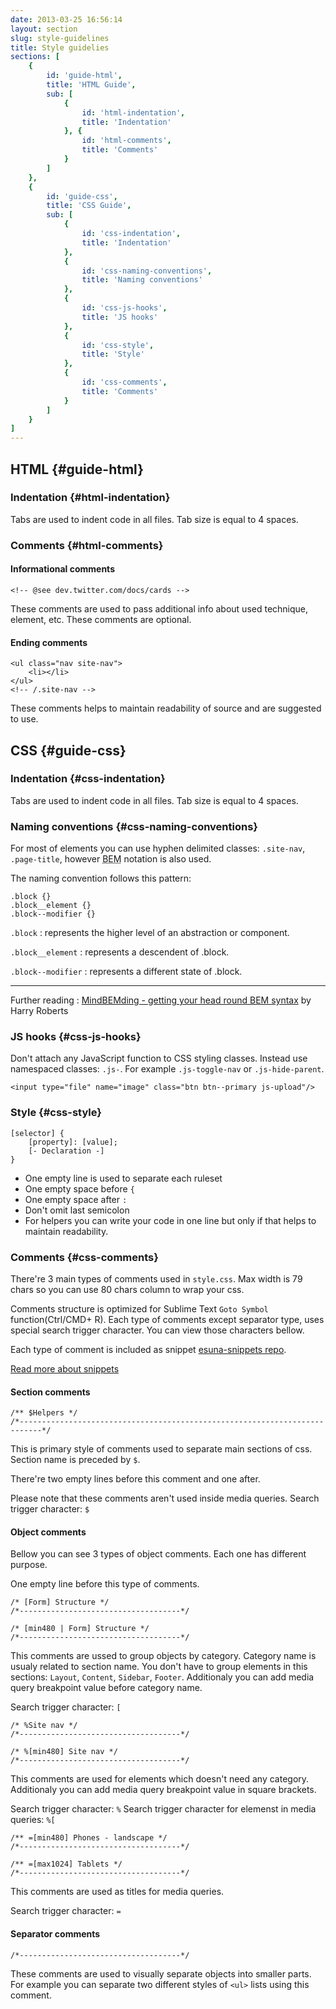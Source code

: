 ```yaml
---
date: 2013-03-25 16:56:14
layout: section
slug: style-guidelines
title: Style guidelies
sections: [
	{
		id: 'guide-html',
		title: 'HTML Guide',
		sub: [
			{
				id: 'html-indentation',
				title: 'Indentation'
			}, {
				id: 'html-comments',
				title: 'Comments'
			}
		]
	},
	{
		id: 'guide-css',
		title: 'CSS Guide',
		sub: [
			{
				id: 'css-indentation',
				title: 'Indentation'
			},
			{
				id: 'css-naming-conventions',
				title: 'Naming conventions'
			},
			{
				id: 'css-js-hooks',
				title: 'JS hooks'
			},
			{
				id: 'css-style',
				title: 'Style'
			},
			{
				id: 'css-comments',
				title: 'Comments'
			}
		]
	}
]
---
```


## HTML {#guide-html}

### Indentation {#html-indentation}

Tabs are used to indent code in all files. Tab size is equal to 4 spaces.

### Comments {#html-comments}

#### Informational comments

	<!-- @see dev.twitter.com/docs/cards -->

These comments are used to pass additional info about used technique, element, etc. These comments are optional.

#### Ending comments

	<ul class="nav site-nav">
		<li></li>
	</ul>
	<!-- /.site-nav -->

These comments helps to maintain readability of source and are suggested to use.

## CSS {#guide-css}

### Indentation {#css-indentation}

Tabs are used to indent code in all files. Tab size is equal to 4 spaces.

### Naming conventions {#css-naming-conventions}

For most of elements you can use hyphen delimited classes: `.site-nav`, `.page-title`, however <abbr title="Block, Element, Modifier">BEM</abbr> notation is also used.


The naming convention follows this pattern:

	.block {}
	.block__element {}
	.block--modifier {}

`.block`
: represents the higher level of an abstraction or component.

`.block__element`
: represents a descendent of .block.

`.block--modifier`
: represents a different state of .block.

---

Further reading
: [MindBEMding - getting your head round BEM syntax](http://csswizardry.com/2013/01/mindbemding-getting-your-head-round-bem-syntax) by Harry Roberts

### JS hooks {#css-js-hooks}

Don't attach any JavaScript function to CSS styling classes. Instead use namespaced classes: `.js-`. For example `.js-toggle-nav` or `.js-hide-parent`.

	<input type="file" name="image" class="btn btn--primary js-upload"/>

### Style {#css-style}

	[selector] {
	    [property]: [value];
	    [- Declaration -]
	}

* One empty line is used to separate each ruleset
* One empty space before `{`
* One empty space after `:`
* Don't omit last semicolon
* For helpers you can write your code in one line but only if that helps to maintain readability.

### Comments {#css-comments}

There're 3 main types of comments used in `style.css`. Max width is 79 chars so you can use 80 chars column to wrap your css.

Comments structure is optimized for Sublime Text `Goto Symbol` function(Ctrl/CMD+ R). Each type of comments except separator type, uses special search trigger character. You can view those characters bellow.

Each type of comment is included as snippet <a href="http://github.com/Idered/esuna-snippets">esuna-snippets repo</a>.

<a href="#snippets">Read more about snippets</a>

#### Section comments

	/** $Helpers */
	/*---------------------------------------------------------------------------*/

This is primary style of comments used to separate main sections of css. Section name is preceded by `$`.

There're two empty lines before this comment and one after.

Please note that these comments aren't used inside media queries.
Search trigger character: `$`

#### Object comments

Bellow you can see 3 types of object comments. Each one has different purpose.

One empty line before this type of comments.

	/* [Form] Structure */
	/*------------------------------------*/

	/* [min480 | Form] Structure */
	/*------------------------------------*/

This comments are ussed to group objects by category. Category name is usualy related to section name. You don't have to group elements in this sections: `Layout`, `Content`, `Sidebar`, `Footer`. Additionaly you can add media query breakpoint value before category name.

Search trigger character: `[`

	/* %Site nav */
	/*------------------------------------*/

	/* %[min480] Site nav */
	/*------------------------------------*/

This comments are used for elements which doesn't need any category. Additionaly you can add media query breakpoint value in square brackets.

Search trigger character: `%`
Search trigger character for elemenst in media queries: `%[`

	/** =[min480] Phones - landscape */
	/*------------------------------------*/

	/** =[max1024] Tablets */
	/*------------------------------------*/

This comments are used as titles for media  queries.

Search trigger character: `=`

#### Separator comments


	/*------------------------------------*/

These comments are used to visually separate objects into smaller parts. For example you can separate two different styles of `<ul>` lists using this comment.